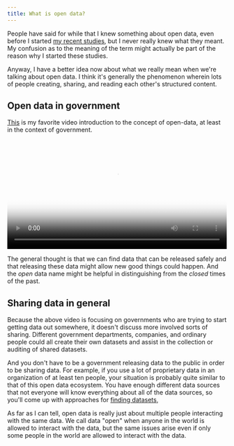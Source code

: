 ```yaml
---
title: What is open data?
---
```

People have said for while that I knew something about open data,
even before I started [my recent studies](/open-data), but I never
really knew what they meant. My confusion as to the meaning of the
term might actually be part of the reason why I started these
studies.

Anyway, I have a better idea now about what we really mean when
we're talking about open data. I think it's generally the phenomenon
wherein lots of people creating, sharing, and reading each other's
structured content.

## Open data in government
[This](/!/open-data-in-plain-english/) is my favorite video introduction
to the concept of open-data, at least in the context of government.

<video poster="/!/open-data-in-plain-english/screenshot.png" src="/!/open-data-in-plain-english/open-data-in-plain-english.webm" controls width="100%"></video>

The general thought is that we can find data that can be released safely
and that releasing these data might allow new good things could happen.
And the *open* data name might be helpful in distinguishing from the
*closed* times of the past.

## Sharing data in general
Because the above video is focusing on governments who are trying to
start getting data out somewhere, it doesn't discuss more involved sorts
of sharing.  Different government departments, companies, and ordinary
people could all create their own datasets and assist in the collection
or auditing of shared datasets.

And you don't have to be a government releasing data to the public in
order to be sharing data. For example, if you use a lot of proprietary
data in an organization of at least ten people, your situation is
probably quite similar to that of this open data ecosystem. You have
enough different data sources that not everyone will know everything
about all of the data sources, so you'll come up with approaches for
[finding datasets](/!/openprism), 

As far as I can tell, open data is really just about multiple people
interacting with the same data. We call data "open" when anyone in the
world is allowed to interact with the data, but the same issues arise
even if only some people in the world are allowed to interact with the data.
